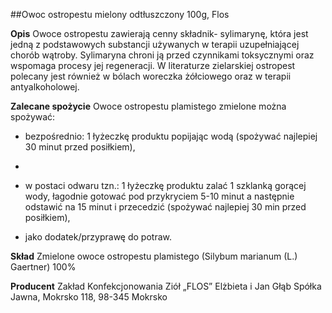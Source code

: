 ##Owoc ostropestu mielony odtłuszczony 100g, Flos

**Opis** Owoce ostropestu zawierają cenny składnik- sylimarynę, która jest jedną z podstawowych substancji używanych w terapii uzupełniającej chorób wątroby. Sylimaryna chroni ją przed czynnikami toksycznymi oraz wspomaga procesy jej regeneracji. W literaturze zielarskiej ostropest polecany jest również w bólach woreczka żółciowego oraz w terapii antyalkoholowej. 

**Zalecane spożycie** Owoce ostropestu plamistego zmielone można spożywać:

- bezpośrednio: 1 łyżeczkę produktu popijając wodą (spożywać najlepiej 30 minut przed posiłkiem),
- 
- w postaci odwaru tzn.: 1 łyżeczkę produktu zalać 1 szklanką gorącej wody, łagodnie gotować pod przykryciem 5-10 minut a następnie odstawić na 15 minut i przecedzić (spożywać najlepiej 30 min przed posiłkiem),

- jako dodatek/przyprawę do potraw.

**Skład** Zmielone owoce ostropestu plamistego (Silybum marianum (L.) Gaertner) 100%

**Producent** Zakład Konfekcjonowania Ziół „FLOS” Elżbieta i Jan Głąb Spółka Jawna, Mokrsko 118, 98-345 Mokrsko
